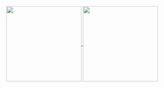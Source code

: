 <a href="https://github.com/engkad">
  <img height=200 align="center" src="https://github-readme-stats.vercel.app/api?username=engkad&show_icons=true&theme=transparent&hide_rank=true" />
</a>
<a href="https://github.com/engkad">
  <img height=200 align="center" src="https://github-readme-stats.vercel.app/api/top-langs/?username=engkad&layout=compact&theme=transparent" />
</a>
